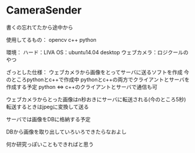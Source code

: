 # CameraSender

書くの忘れてたから途中から

使用してるもの：
opencv
c++
python

環境：
ハード：LIVA
OS：ubuntu14.04 desktop
ウェブカメラ：ロジクールのやつ


ざっとした仕様：
ウェブカメラから画像をとってサーバに送るソフトを作成
今のところpythonとc++で作成中
pythonとc++の両方でクライアントとサーバを作成する予定
python ⇔ c++のクライアントとサーバで通信も可


ウェブカメラからとった画像はn秒おきにサーバに転送される(今のところ5秒)
転送するときはjpegに変換して送る

サーバでは画像をDBに格納する予定

DBから画像を取り出していろいろできたらなおよし

何か研究っぽいこともできればと思う

